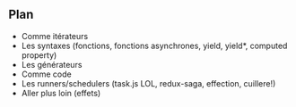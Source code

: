 ## Plan

 - Comme itérateurs
 - Les syntaxes (fonctions, fonctions asynchrones, yield, yield*, computed property)
 - Les générateurs
 - Comme code
 - Les runners/schedulers (task.js LOL, redux-saga, effection, cuillere!)
 - Aller plus loin (effets)